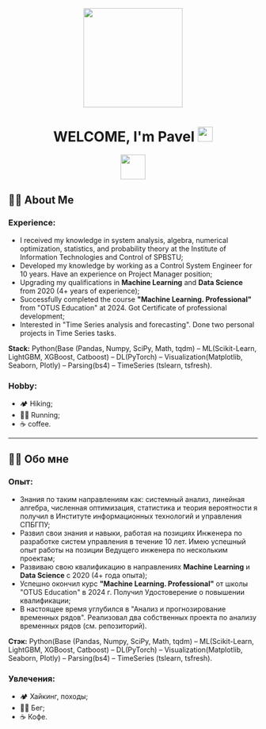 <div id="header" align="center">
  <img src="https://media.giphy.com/media/jVTkOsIRdx4was3Toi/giphy.gif?cid=790b7611iowqu8fogrmz4xtxkgubz4trmsmf59a4yr7bjxrt&ep=v1_gifs_search&rid=giphy.gif&ct=g" width="200""/>
</div>

<div id="header" align="center">
  <h1>
    WELCOME, I'm  Pavel 
    <img src="https://media.giphy.com/media/hvRJCLFzcasrR4ia7z/giphy.gif" width="30px"/>
  </h1>
</div>

<div id="badges"  align="center">
  <a href="https://vk.com/id1212361">
    <img src="https://img.shields.io/badge/VK-blue?logoSize=auto" width="50"/>
  </a>
</div>


## :raising_hand_man: About Me
### Experience:
- I received my knowledge in system analysis, algebra, numerical optimization, statistics, and probability theory at the 
Institute of Information Technologies and Control of SPBSTU;
- Developed my knowledge by working as a Control System Engineer for 10 years. Have an experience on Project Manager position;
- Upgrading my qualifications in **Machine Learning** and **Data Science** from 2020 (4+ years of experience);
- Successfully completed the course **"Machine Learning. Professional"** from "OTUS Education" at 2024. Got Certificate of professional development;
- Interested in "Time Series analysis and forecasting". Done two personal projects in Time Series tasks.

**Stack:** Python(Base (Pandas, Numpy, SciPy, Math, tqdm) – ML(Scikit-Learn, LightGBM, XGBoost, Catboost) – DL(PyTorch) – Visualization(Matplotlib, Seaborn, Plotly) – Parsing(bs4) – TimeSeries (tslearn, tsfresh).
  
### Hobby:
- :camping: Hiking;
- :running_man: Running;
- :coffee: coffee.
  
---

## :raising_hand_man: Обо мне
### Опыт:
- Знания по таким направлениям как: системный анализ, линейная алгебра, численная оптимизация, статистика и теория вероятности я получил в Институте информационных технологий и управления СПБГПУ;
- Развил свои знания и навыки, работая на позициях Инженера по разработке систем управления в течение 10 лет. Имею успешный опыт работы на позиции Ведущего инженера по нескольким проектам;
- Развиваю свою квалификацию в направлениях **Machine Learning** и **Data Science** с 2020 (4+ года опыта);
- Успешно окончил курс **"Machine Learning. Professional"** от школы "OTUS Education" в 2024 г. Получил Удостоверение о повышении квалификации;
- В настоящее время углубился в "Анализ и прогнозирование временных рядов". Реализовал два собственных проекта по анализу временных рядов (см. репозиторий).

**Стэк:** Python(Base (Pandas, Numpy, SciPy, Math, tqdm) – ML(Scikit-Learn, LightGBM, XGBoost, Catboost) – DL(PyTorch) – Visualization(Matplotlib, Seaborn, Plotly) – Parsing(bs4) – TimeSeries (tslearn, tsfresh).
  
### Увлечения:
- :camping: Хайкинг, походы;
- :running_man: Бег;
- :coffee: Кофе.
